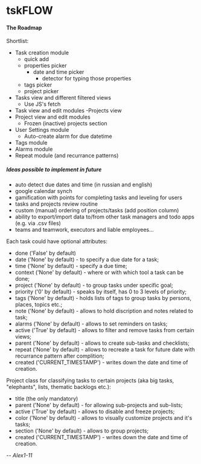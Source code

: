 # tskFLOW
#### The Roadmap
Shortlist:
- Task creation module
    - quick add
    - properties picker
        - date and time picker
            - detector for typing those properties
    - tags picker
    - project picker
- Tasks view and different filtered views
    - Use JS's fetch
- Task view and edit modules
-Projects view
- Project view and edit modules
    - Frozen (inactive) projects section
- User Settings module
    - Auto-create alarm for due datetime
- Tags module
- Alarms module
- Repeat module (and recurrance patterns)


##### Ideas possible to implement in future
- auto detect due dates and time (in russian and english)
- google calendar synch
- gamification with points for completing tasks and leveling for users
- tasks and projects review routine
- custom (manual) ordering of projects/tasks (add position column)
- ability to export/import data to/from other task managers and todo apps (e.g. via .csv files)
- teams and teamwork, executors and liable employees...

Each task could have optional attributes:
- done ('False' by default)
- date ('None' by default) - to specify a due date for a task;
- time ('None' by default) - specify a due time;
- context ('None' by default) - where or with which tool a task can be done;
- project ('None' by default) - to group tasks under specific goal;
- priority ('0' by default) - speaks by itself, has 0 to 3 levels of priority;
- tags ('None' by default) - holds lists of tags to group tasks by persons, places, topics etc.;
- note ('None' by default) - allows to hold discription and notes related to task;
- alarms ('None' by default) - allows to set reminders on tasks;
- active ('True' by default) - allows to filter and remove tasks from certain views;
- parent ('None' by default) - allows to create sub-tasks and checklists;
- repeat ('None' by default) - allows to recreate a task for future date with recurrance pattern after complition;
- created ('CURRENT_TIMESTAMP') - writes down the date and time of creation.

Project class for classifying tasks to certain projects (aka big tasks, "elephants", lists, thematic backlogs etc.):
- title (the only mandatory)
- parent ('None' by default) - for allowing sub-projects and sub-lists;
- active ('True' by default) - allows to disable and freeze projects;
- color ('None' by default) - allows to visually customize projects and it's tasks;
- section ('None' by default) - allows to group projects;
- created ('CURRENT_TIMESTAMP') - writes down the date and time of creation.


--
*Alex1-11*